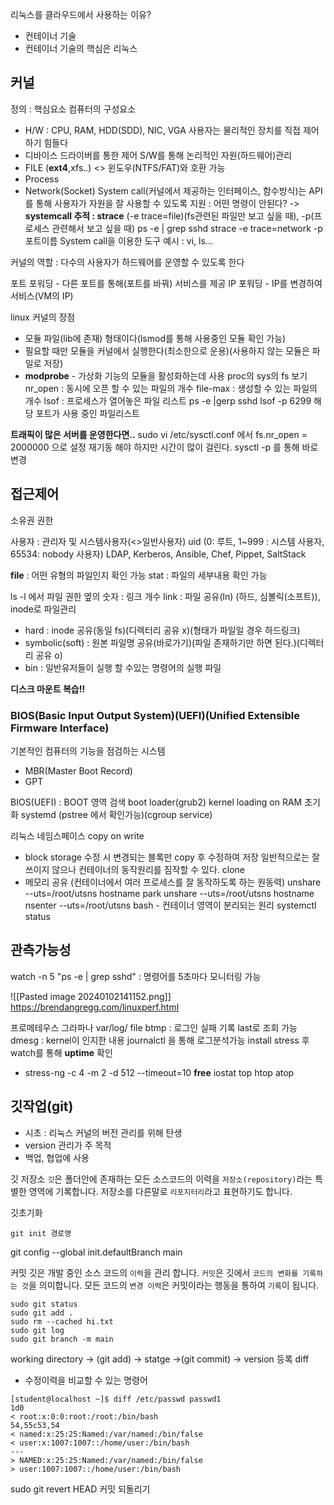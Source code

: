 리눅스를 클라우드에서 사용하는 이유?
- 컨테이너 기술
- 컨테이너 기술의 핵심은 리눅스
## 커널
정의 : 핵심요소 
컴퓨터의 구성요소
- H/W : CPU, RAM, HDD(SDD), NIC, VGA
사용자는 물리적인 장치를 직접 제어하기 힘들다
- 디바이스 드라이버를 통한 제어
S/W를 통해 논리적인 자원(하드웨어)관리
- FILE (**ext4**,xfs..) <> 윈도우(NTFS/FAT)와 호환 가능
- Process
- Network(Socket)
System call(커널에서 제공하는 인터페이스, 함수방식)는 API를 통해 사용자가 자원을 잘 사용할 수 있도록 지원 : 어떤 명령이 안된다? -> **systemcall 추적 : strace** (-e trace=file)(fs관련된 파일만 보고 싶을 때), -p(프로세스 관련해서 보고 싶을 때)
	 ps -e | grep sshd
	 strace -e trace=network -p 포트이름
System call을 이용한 도구 예시 : vi, ls...


커널의 역할 : 다수의 사용자가 하드웨어를 운영할 수 있도록 한다

포트 포워딩 - 다른 포트를 통해(포트를 바꿔) 서비스를 제공
IP 포워딩 - IP를 변경하여 서비스(VM의 IP)

linux 커널의 장점
- 모듈 파일(lib에 존재) 형태이다(lsmod를 통해 사용중인 모듈 확인 가능)
- 필요할 때만 모듈을 커널에서 실행한다(최소한으로 운용)(사용하지 않는 모듈은 파일로 저장)
- **modprobe** - 가상화 기능의 모듈을 활성화하는데 사용
proc의 sys의 fs 보기
nr_open : 동시에 오픈 할 수 있는 파일의 개수
file-max : 생성할 수 있는 파일의 개수
lsof : 프로세스가 열어놓은 파일 리스트
ps -e |gerp sshd
lsof -p 6299 해당 포트가 사용 중인 파일리스트

**트래픽이 많은 서버를 운영한다면..**
	sudo vi /etc/sysctl.conf 에서 fs.nr_open = 2000000 으로 설정
	재기동 해야 하지만 시간이 많이 걸린다. sysctl -p 를 통해 바로 변경

## 접근제어
소유권
권한

사용자 : 관리자 및 시스템사용자(<>일반사용자)
uid (0: 루트, 1~999 : 시스템 사용자, 65534: nobody 사용자)
LDAP, Kerberos, Ansible, Chef, Pippet, SaltStack

**file** : 어떤 유형의 파일인지 확인 가능
stat : 파일의 세부내용 확인 가능

ls -l 에서 파일 권한 옆의 숫자 : 링크 개수
link : 파일 공유(ln) (하드, 심볼릭(소프트)), inode로 파일관리
- hard : inode 공유(동일 fs)(디렉터리 공유 x)(형태가 파일일 경우 하드링크)
- symbolic(soft) : 원본 파일명 공유(바로가기)(파일 존재하기만 하면 된다.)(디렉터리 공유 o)
- bin : 일반유저들이 실행 할 수있는 명령어의 실행 파일

**디스크 마운트 복습!!**

### BIOS(Basic Input Output System)(UEFI)(Unified Extensible Firmware Interface)
기본적인 컴퓨터의 기능을 점검하는 시스템
- MBR(Master Boot Record)
- GPT

BIOS(UEFI) : BOOT 영역 검색
boot loader(grub2)
kernel loading on RAM
초기화
systemd (pstree 에서 확인가능)(cgroup service)

리눅스 네임스페이스
copy on write
- block storage 수정 시 변경되는 블록만 copy 후 수정하여 저장 
일반적으로는 잘 쓰이지 않으나 컨테이너의 동작원리를 짐작할 수 있다.
clone
- 메모리 공유 (컨테이너에서 여러 프로세스를 잘 동작하도록 하는 원동력)
unshare --uts=/root/utsns hostname park
unshare --uts=/root/utsns hostname
nsenter --uts=/root/utsns bash - 컨테이너 영역이 분리되는 원리
systemctl status

## 관측가능성
watch -n 5 "ps -e | grep sshd" : 명령어를 5초마다 모니터링 가능


![[Pasted image 20240102141152.png]]
https://brendangregg.com/linuxperf.html

프로메테우스 그라파나
var/log/ file btmp : 로그인 실패 기록
last로 조회 가능
dmesg : kernel이 인지한 내용
journalctl 을 통해 로그분석가능
install stress 후 watch를 통해 **uptime** 확인
- stress-ng -c 4 -m 2 -d 512 --timeout=10
**free**
iostat
top htop atop

## 깃작업(git)
- 시초 : 리눅스 커널의 버전 관리를 위해 탄생
-  version 관리가 주 목적
- 백업, 협업에 사용

깃 저장소
`깃`은 폴더안에 존재하는 모든 소스코드의 이력을 `저장소(repository)`라는 특별한 영역에 기록합니다. 저장소를 다른말로 `리포지터리`라고 표현하기도 합니다.

깃초기화
```
git init 경로명
```
git config --global init.defaultBranch main

커밋
깃은 개발 중인 소스 코드의 `이력`을 관리 합니다. `커밋`은 깃에서 `코드의 변화를 기록하는 것`을 의미합니다. 모든 코드의 `변경 이력`은 커밋이라는 행동을 통하여 `기록`이 됩니다.
```
sudo git status
sudo git add .
sudo rm --cached hi.txt
sudo git log
sudo git branch -m main
```

working directory -> (git add) -> statge ->(git commit) -> version 등록
diff
- 수정이력을 비교할 수 있는 명령어
```
[student@localhost ~]$ diff /etc/passwd passwd1
1d0
< root:x:0:0:root:/root:/bin/bash
54,55c53,54
< named:x:25:25:Named:/var/named:/bin/false
< user:x:1007:1007::/home/user:/bin/bash
---
> NAMED:x:25:25:Named:/var/named:/bin/false
> user:1007:1007::/home/user:/bin/bash
```
sudo git revert HEAD 커밋 되돌리기